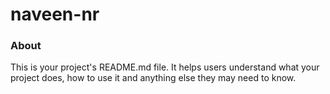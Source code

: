 naveen-nr
=========

### About

This is your project's README.md file. It helps users understand what your
project does, how to use it and anything else they may need to know.